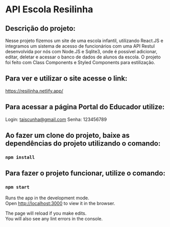 # API Escola Resilinha

## Descrição do projeto:

Nesse projeto fizemos um site de uma escola infantil, utilizando React.JS e integramos um sistema de acesso de funcionários com uma API Restul desenvolvida por nós com Node.JS e Sqlite3, onde é possível adicionar, editar, deletar e acessar o banco de dados de alunos da escola. O projeto foi feito com Class Components e Styled Components para estilização.

## Para ver e utilizar o site acesse o link: 

https://resilinha.netlify.app/

## Para acessar a página Portal do Educador utilize:

Login: taiscunha@gmail.com Senha: 123456789

## Ao fazer um clone do projeto, baixe as dependências do projeto utilizando o comando:

### `npm install`

## Para fazer o projeto funcionar, utilize o comando:

### `npm start`


Runs the app in the development mode.\
Open [http://localhost:3000](http://localhost:3000) to view it in the browser.

The page will reload if you make edits.\
You will also see any lint errors in the console.


